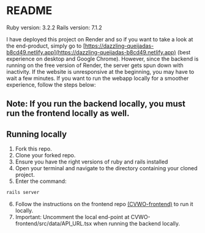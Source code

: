 # README

Ruby version: 3.2.2
Rails version: 7.1.2

I have deployed this project on Render and so if you want to take a look at the end-product, simply go to [https://dazzling-queijadas-b8cd49.netlify.app](https://dazzling-queijadas-b8cd49.netlify.app) (best experience on desktop and Google Chrome). However, since the backend is running on the free version of Render, the server gets spun down with inactivity. If the website is unresponsive at the beginning, you may have to wait a few minutes. If you want to run the webapp locally for a smoother experience, follow the steps below:

## Note: If you run the backend locally, you must run the frontend locally as well.

## Running locally
1. Fork this repo.
2. Clone your forked repo.
3. Ensure you have the right versions of ruby and rails installed
4. Open your terminal and navigate to the directory containing your cloned project.
5. Enter the command:
```bash
rails server
```
6. Follow the instructions on the frontend repo [(CVWO-frontend)](https://github.com/justsparsh/CVWO-frontend) to run it locally.
7. Important: Uncomment the local end-point at CVWO-frontend/src/data/API_URL.tsx when running the backend locally.
